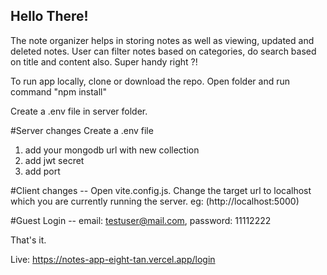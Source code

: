 ## Hello There!

The note organizer helps in storing notes as well as viewing, updated and deleted notes. User can filter notes based on categories, do search based on title and content also. Super handy right ?!

To run app locally, clone or download the repo. Open folder and run command "npm install"

Create a .env file in server folder. 

#Server changes
Create a .env file
1) add your mongodb url with new collection
2) add jwt secret
3) add port

#Client changes --
Open vite.config.js. Change the target url to localhost which you are currently running the server. eg: (http://localhost:5000)

#Guest Login --
email: testuser@mail.com,
password: 11112222

That's it.

Live: https://notes-app-eight-tan.vercel.app/login
